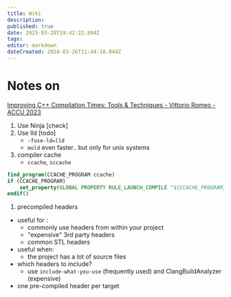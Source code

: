 ```yaml
---
title: Wiki
description: 
published: true
date: 2025-03-28T19:42:22.894Z
tags: 
editor: markdown
dateCreated: 2024-03-26T11:44:10.044Z
---
```


# Notes on

[Improving C++ Compilation Times: Tools & Techniques - Vittorio Romeo - ACCU 2023](https://www.youtube.com/watch?v=PfHD3BsVsAM)

1. Use Ninja [check]
1. Use lld [todo]
   * `-fuse-ld=lld`
   * `mold` even faster.. but only for unix systems
1. compiler cache
   - `ccache`, `sccache`

```cmake
find_program(CCACHE_PROGRAM ccache)
if (CCACHE_PROGRAM)
	set_property(GLOBAL PROPERTY RULE_LAUNCH_COMPILE "${CCACHE_PROGRAM}")
endif()
```


1. precompiled headers
 * useful for :
   * commonly use headers from within your project
   * "expensive" 3rd party headers
   * common STL headers
 * useful when:
   * the project has a lot of source files
 * which headers to include?
   * use `include-what-you-use` (frequently used) and ClangBuildAnalyzer (expensive)
 * one pre-compiled header per target

